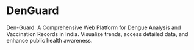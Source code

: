 # DenGuard
Den-Guard: A Comprehensive Web Platform for Dengue Analysis and Vaccination Records in India. Visualize trends, access detailed data, and enhance public health awareness.
